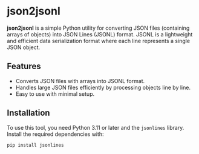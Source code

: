 # json2jsonl

**json2jsonl** is a simple Python utility for converting JSON files (containing arrays of objects) into JSON Lines (JSONL) format. 
JSONL is a lightweight and efficient data serialization format where each line represents a single JSON object.

## Features

- Converts JSON files with arrays into JSONL format.
- Handles large JSON files efficiently by processing objects line by line.
- Easy to use with minimal setup.

## Installation

To use this tool, you need Python 3.11 or later and the `jsonlines` library. Install the required dependencies with:

```bash
pip install jsonlines
